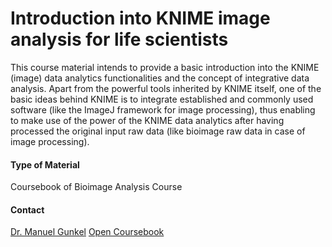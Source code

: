 # Introduction into KNIME image analysis for life scientists
This course material intends to provide a basic introduction into the KNIME (image) data analytics functionalities and the concept of integrative data analysis. Apart from the powerful tools inherited by KNIME itself, one of the basic ideas behind KNIME is to integrate established and commonly used software (like the ImageJ framework for image processing), thus enabling to make use of the power of the KNIME data analytics after having processed the original input raw data (like bioimage raw data in case of image processing).
#### Type of Material
Coursebook of Bioimage Analysis Course
#### Contact
[Dr. Manuel Gunkel](http://congo.embl.de/hd-hub/dr-manuel-gunkel/)
[Open Coursebook](images/Online_Training/TEXTBOOK_deNBI-BioimageAnalysisWorkshop.pdf)
